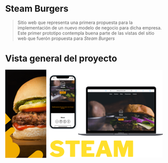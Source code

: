 # Steam Burgers

> Sitio web que representa una primera propuesta para la implementación de un nuevo modelo de negocio para dicha empresa. Este primer prototipo contempla buena parte de las vistas del sitio web que fuerón propuesta para *Steam Burgers*
> 
# Vista general del proyecto
![Presentacion del proyecto](https://github.com/CarlosRMx/WebSite__Steam-Burger/blob/main/Project__Steam.png)

